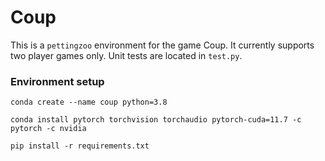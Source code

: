 # Coup
This is a `pettingzoo` environment for the game Coup. It currently supports two player games only. Unit tests are located in `test.py`.

### Environment setup
`conda create --name coup python=3.8`

`conda install pytorch torchvision torchaudio pytorch-cuda=11.7 -c pytorch -c nvidia`

`pip install -r requirements.txt`
